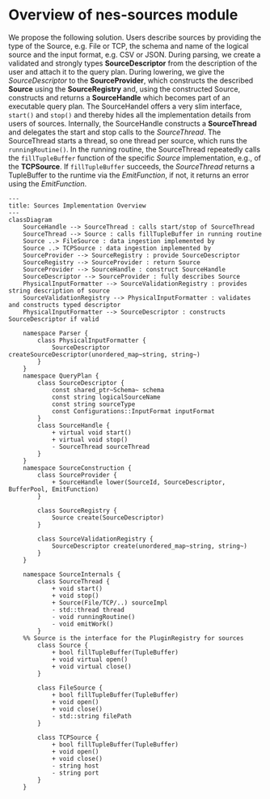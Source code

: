 # Overview of nes-sources module 
We propose the following solution. Users describe sources by providing the type of the Source, e.g. File or TCP,
the schema and name of the logical source and the input format, e.g. CSV or JSON. During parsing, we create a validated and strongly types **SourceDescriptor**
from the description of the user and attach it to the query plan. During lowering, we give the *SourceDescriptor* to the **SourceProvider**, which constructs
the described **Source** using the **SourceRegistry** and, using the constructed Source, constructs and returns a **SourceHandle** which
becomes part of an executable query plan. The SourceHandel offers a very slim interface, `start()` and `stop()` and thereby hides all the
implementation details from users of sources. Internally, the SourceHandle constructs a **SourceThread** and delegates the start and stop
calls to the *SourceThread*. The SourceThread starts a thread, so one thread per source, which runs the `runningRoutine()`. In the running routine,
the SourceThread repeatedly calls the `fillTupleBuffer` function of the specific *Source* implementation, e.g., of the **TCPSource**.
If `fillTupleBuffer` succeeds, the *SourceThread* returns a TupleBuffer to the runtime via the *EmitFunction*, if not, it returns an
error using the *EmitFunction*.
```mermaid
---
title: Sources Implementation Overview
---
classDiagram
    SourceHandle --> SourceThread : calls start/stop of SourceThread
    SourceThread --> Source : calls fillTupleBuffer in running routine
    Source ..> FileSource : data ingestion implemented by
    Source ..> TCPSource : data ingestion implemented by
    SourceProvider --> SourceRegistry : provide SourceDescriptor
    SourceRegistry --> SourceProvider : return Source
    SourceProvider --> SourceHandle : construct SourceHandle
    SourceDescriptor --> SourceProvider : fully describes Source
    PhysicalInputFormatter --> SourceValidationRegistry : provides string description of source
    SourceValidationRegistry --> PhysicalInputFormatter : validates and constructs typed descriptor
    PhysicalInputFormatter --> SourceDescriptor : constructs SourceDescriptor if valid
    
    namespace Parser {
        class PhysicalInputFormatter {
            SourceDescriptor createSourceDescriptor(unordered_map~string, string~)
        }
    }
    namespace QueryPlan {
        class SourceDescriptor {
            const shared_ptr~Schema~ schema
            const string logicalSourceName
            const string sourceType
            const Configurations::InputFormat inputFormat
        }
        class SourceHandle {
            + virtual void start()
            + virtual void stop()
            - SourceThread sourceThread
        }
    }
    namespace SourceConstruction {
        class SourceProvider {
            + SourceHandle lower(SourceId, SourceDescriptor, BufferPool, EmitFunction)
        }

        class SourceRegistry {
            Source create(SourceDescriptor)
        }

        class SourceValidationRegistry {
            SourceDescriptor create(unordered_map~string, string~)
        }
    }

    namespace SourceInternals {
        class SourceThread {
            + void start()
            + void stop()
            + Source(File/TCP/..) sourceImpl
            - std::thread thread
            - void runningRoutine()
            - void emitWork()
        }
    %% Source is the interface for the PluginRegistry for sources
        class Source {
            + bool fillTupleBuffer(TupleBuffer)
            + void virtual open()
            + void virtual close()
        }

        class FileSource {
            + bool fillTupleBuffer(TupleBuffer)
            + void open()
            + void close()
            - std::string filePath
        }

        class TCPSource {
            + bool fillTupleBuffer(TupleBuffer)
            + void open()
            + void close()
            - string host
            - string port
        }
    }
```

